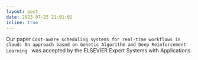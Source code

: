 ```yaml
---
layout: post
date: 2023-07-25 21:01:01
inline: true
---
```


Our paper `Cost-aware scheduling systems for real-time workflows in cloud: An approach based on Genetic Algorithm and Deep Reinforcement Learning
` was accepted by the ELSEVIER Expert Systems with Applications.
